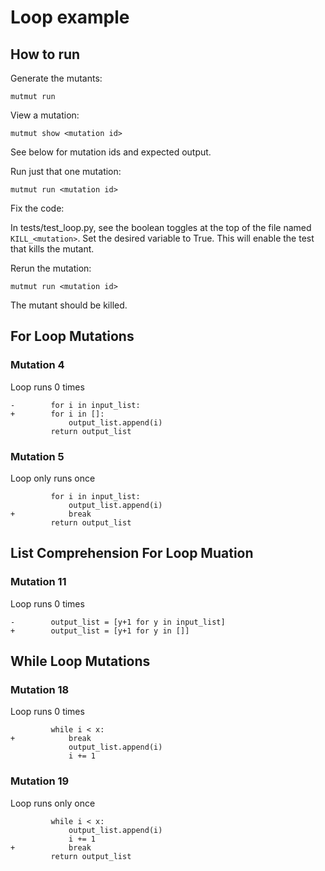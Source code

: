 # Loop example

## How to run

Generate the mutants:

```
mutmut run
```

View a mutation:

```
mutmut show <mutation id>
```
See below for mutation ids and expected output.

Run just that one mutation:

```
mutmut run <mutation id>
```

Fix the code:

In tests/test_loop.py, see the boolean toggles at the top of the file named `KILL_<mutation>`. Set the desired variable to True. This will enable the test that kills the mutant.

Rerun the mutation:

```
mutmut run <mutation id>
```

The mutant should be killed.

## For Loop Mutations

### Mutation 4

Loop runs 0 times

```
-        for i in input_list: 
+        for i in []: 
             output_list.append(i)
         return output_list
```

### Mutation 5

Loop only runs once

```
         for i in input_list: 
             output_list.append(i)
+            break
         return output_list

```

## List Comprehension For Loop Muation

### Mutation 11

Loop runs 0 times

```
-        output_list = [y+1 for y in input_list]
+        output_list = [y+1 for y in []]
```

## While Loop Mutations

### Mutation 18

Loop runs 0 times

```
         while i < x:
+            break
             output_list.append(i)
             i += 1
```

### Mutation 19

Loop runs only once

```
         while i < x:
             output_list.append(i)
             i += 1
+            break
         return output_list
 
```
